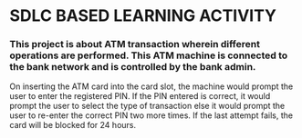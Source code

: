    # **SDLC BASED LEARNING ACTIVITY**


### **This project is about ATM transaction wherein different operations are performed. This ATM machine is connected to the bank network and is controlled by the bank admin.**


On inserting the ATM card into the card slot, the machine would prompt the user to enter the registered PIN. If the PIN entered is correct, it would prompt the user to select the type of transaction else it would prompt the user to re-enter the correct PIN two more times. If the last attempt fails, the card will be blocked for 24 hours.
